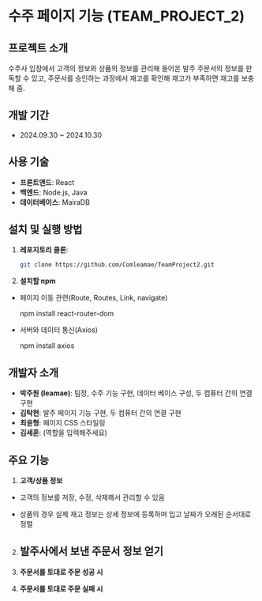 # 수주 페이지 기능 (TEAM_PROJECT_2)

## 프로젝트 소개

수주사 입장에서 고객의 정보와 상품의 정보를 관리해 들어온 발주 주문서의 정보를 판독할 수 있고,
주문서를 승인하는 과정에서 재고를 확인해 재고가 부족하면 재고를 보충해 줌. 

## 개발 기간
- 2024.09.30 ~ 2024.10.30

## 사용 기술
- **프론트엔드**: React
- **백엔드**: Node.js, Java
- **데이터베이스**: MairaDB


## 설치 및 실행 방법
1. **레포지토리 클론**:
   ```bash
   git clone https://github.com/Comleamae/TeamProject2.git
   
2. **설치할 npm**

  - 페이지 이동 관련(Route, Routes, Link, navigate)
      
      npm install react-router-dom

 - 서버와 데이터 통신(Axios)
      
   npm install axios
 
## 개발자 소개
- **박주원 (leamae)**: 팀장, 수주 기능 구현, 데이터 베이스 구성, 두 컴퓨터 간의 연결 구현
- **김탁현**: 발주 페이지 기능 구현, 두 컴퓨터 간의 연결 구현
- **최윤형**: 페이지 CSS 스타일링
- **김세훈**: (역할을 입력해주세요)

## 주요 기능

1. **고객/상품 정보**

  - 고객의 정보를 저장, 수정, 삭제해서 관리할 수 있음

  
  - 상품의 경우 실제 재고 정보는 상세 정보에 등록하며 입고 날짜가 오래된 순서대로 정렬

2. **발주사에서 보낸 주문서 정보 얻기**
   - 

3. **주문서를 토대로 주문 성공 시**

4. **주문서를 토대로 주문 실패 시**
